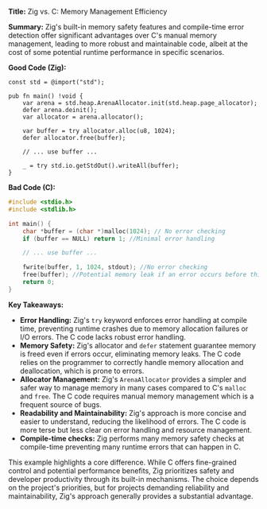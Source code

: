 **Title:** Zig vs. C: Memory Management Efficiency

**Summary:**  Zig's built-in memory safety features and compile-time error detection offer significant advantages over C's manual memory management, leading to more robust and maintainable code, albeit at the cost of some potential runtime performance in specific scenarios.

**Good Code (Zig):**

```zig
const std = @import("std");

pub fn main() !void {
    var arena = std.heap.ArenaAllocator.init(std.heap.page_allocator);
    defer arena.deinit();
    var allocator = arena.allocator();

    var buffer = try allocator.alloc(u8, 1024);
    defer allocator.free(buffer);

    // ... use buffer ...

    _ = try std.io.getStdOut().writeAll(buffer);
}
```

**Bad Code (C):**

```c
#include <stdio.h>
#include <stdlib.h>

int main() {
    char *buffer = (char *)malloc(1024); // No error checking
    if (buffer == NULL) return 1; //Minimal error handling

    // ... use buffer ...

    fwrite(buffer, 1, 1024, stdout); //No error checking
    free(buffer); //Potential memory leak if an error occurs before this line
    return 0;
}
```


**Key Takeaways:**

* **Error Handling:** Zig's `try` keyword enforces error handling at compile time, preventing runtime crashes due to memory allocation failures or I/O errors. The C code lacks robust error handling.
* **Memory Safety:** Zig's allocator and `defer` statement guarantee memory is freed even if errors occur, eliminating memory leaks.  The C code relies on the programmer to correctly handle memory allocation and deallocation, which is prone to errors.
* **Allocator Management:** Zig's `ArenaAllocator` provides a simpler and safer way to manage memory in many cases compared to C's `malloc` and `free`.  The C code requires manual memory management which is a frequent source of bugs.
* **Readability and Maintainability:** Zig's approach is more concise and easier to understand, reducing the likelihood of errors. The C code is more terse but less clear on error handling and resource management.
* **Compile-time checks:** Zig performs many memory safety checks at compile-time preventing many runtime errors that can happen in C.



This example highlights a core difference. While C offers fine-grained control and potential performance benefits, Zig prioritizes safety and developer productivity through its built-in mechanisms.  The choice depends on the project's priorities, but for projects demanding reliability and maintainability, Zig's approach generally provides a substantial advantage.
